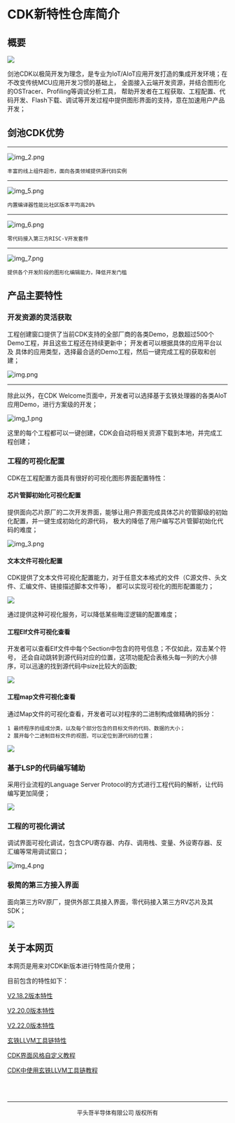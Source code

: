 # CDK新特性仓库简介

## 概要

![](剑池CDK.png)

剑池CDK以极简开发为理念，是专业为IoT/AIoT应用开发打造的集成开发环境；在不改变传统MCU应用开发习惯的基础上，
全面接入云端开发资源，并结合图形化的OSTracer、Profiling等调试分析工具，
帮助开发者在工程获取、工程配置、代码开发、Flash下载、调试等开发过程中提供图形界面的支持，意在加速用户产品开发；

## 剑池CDK优势

***

![img_2.png](img_2.png) 

    丰富的线上组件超市，面向各类领域提供源代码实例

***

![img_5.png](img_5.png)

    内置编译器性能比社区版本平均高20%

***

![img_6.png](img_6.png) 

    零代码接入第三方RISC-V开发套件

***

![img_7.png](img_7.png)

    提供各个开发阶段的图形化编辑能力，降低开发门槛

## 产品主要特性

### 开发资源的灵活获取

工程创建窗口提供了当前CDK支持的全部厂商的各类Demo，总数超过500个Demo工程，并且这些工程还在持续更新中；
开发者可以根据具体的应用平台以及 具体的应用类型，选择最合适的Demo工程，然后一键完成工程的获取和创建；

![img.png](img.png)

***

除此以外，在CDK Welcome页面中，开发者可以选择基于玄铁处理器的各类AIoT应用Demo，进行方案级的开发；

![img_1.png](img_1.png)

这里的每个工程都可以一键创建，CDK会自动将相关资源下载到本地，并完成工程创建；

### 工程的可视化配置

CDK在工程配置方面具有很好的可视化图形界面配置特性：

#### 芯片管脚初始化可视化配置

提供面向芯片原厂的二次开发界面，能够让用户界面完成具体芯片的管脚级的初始化配置，并一键生成初始化的源代码，
极大的降低了用户编写芯片管脚初始化代码的难度；

![img_3.png](img_3.png)

#### 文本文件可视化配置

CDK提供了文本文件可视化配置能力，对于任意文本格式的文件（C源文件、头文件、汇编文件、链接描述脚本文件等），
都可以实现可视化的图形配置能力；

![](dmeo.gif)

通过提供这种可视化服务，可以降低某些晦涩逻辑的配置难度；

#### 工程Elf文件可视化查看

开发者可以查看Elf文件中每个Section中包含的符号信息；不仅如此，双击某个符号，
还会自动跳转到源代码对应的位置，这项功能配合表格头每一列的大小排序，可以迅速的找到源代码中size比较大的函数;

![](V2.18.2/elf_function_code.gif)

#### 工程map文件可视化查看

通过Map文件的可视化查看，开发者可以对程序的二进制构成做精确的拆分：

    1 最终程序的组成分类，以及每个部分包含的目标文件的代码、数据的大小；
    2 展开每个二进制目标文件的视图，可以定位到源代码的位置；

![](V2.18.2/map_component2.gif)

### 基于LSP的代码编写辅助

采用行业流程的Language Server Protocol的方式进行工程代码的解析，让代码编写更加简便；

![](V2.18.2/code_completion.gif)


### 工程的可视化调试

调试界面可视化调试，包含CPU寄存器、内存、调用栈、变量、外设寄存器、反汇编等常用调试窗口；

![img_4.png](img_4.png)


### 极简的第三方接入界面

面向第三方RV原厂，提供外部工具接入界面，零代码接入第三方RV芯片及其SDK；

![](plugin.png)



## 关于本网页

本网页是用来对CDK新版本进行特性简介使用；

目前包含的特性如下：

[V2.18.2版本特性](V2.18.2/index.md)

[V2.20.0版本特性](V2.20.0/index.md)

[V2.22.0版本特性](V2.22.0/index.md)

[玄铁LLVM工具链特性](LLVM/index.md)

[CDK界面风格自定义教程](NewTheme/index.md)

[CDK中使用玄铁LLVM工具链教程](LLVM/CDK/index.md)

<br/>
<br/>

***
<center><font size="2">平头哥半导体有限公司 版权所有</font></center>